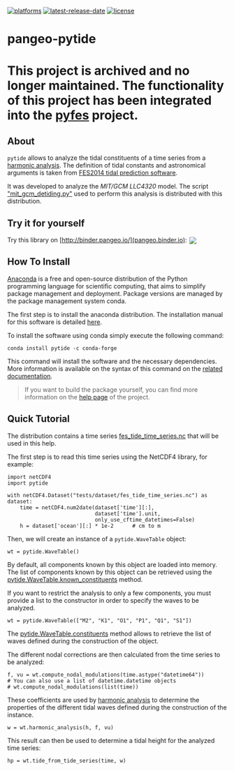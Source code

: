 [![platforms](https://anaconda.org/conda-forge/pytide/badges/platforms.svg?service=github)](https://anaconda.org/conda-forge/pytide)
[![latest-release-date](https://anaconda.org/conda-forge/pytide/badges/latest_release_date.svg?service=github)](https://github.com/CNES/pangeo-pytide/commits/master)
[![license](https://anaconda.org/conda-forge/pytide/badges/license.svg?service=github)](https://opensource.org/licenses/BSD-3-Clause)

# pangeo-pytide

# This project is archived and no longer maintained. The functionality of this project has been integrated into the [pyfes](https://github.com/CNES/pangeo-pytide) project.

## About

`pytide` allows to analyze the tidal constituents of a time series from a
[harmonic
analysis](https://pangeo-pytide.readthedocs.io/en/latest/pytide.html#pytide.WaveTable.harmonic_analysis).
The definition of tidal constants and astronomical arguments is taken from
[FES2014 tidal prediction
software](https://bitbucket.org/cnes_aviso/fes/src/master/).

It was developed to analyze the *MIT/GCM LLC4320* model. The script
["mit_gcm_detiding.py"](https://github.com/CNES/pangeo-pytide/blob/master/src/scripts/mit_gcm_detiding.py)
used to perform this analysis is distributed with this distribution.

## Try it for yourself

Try this library on [http://binder.pangeo.io/](pangeo.binder.io): <a href="https://binder.pangeo.io/v2/gh/CNES/pangeo-pytide/master?filepath=notebooks%2Fmitgcm_detiding.ipynb"><img style="float;margin:2px 2px -4px 2px" src="https://binder.pangeo.io/badge_logo.svg"></a>

## How To Install

[Anaconda](https://anaconda.org) is a free and open-source distribution of the
Python programming language for scientific computing, that aims to simplify
package management and deployment. Package versions are managed by the package
management system conda.

The first step is to install the anaconda distribution. The installation manual
for this software is detailed
[here](https://docs.anaconda.com/anaconda/install/).

To install the software using conda simply execute the following command:

    conda install pytide -c conda-forge

This command will install the software and the necessary dependencies. More
information is available on the syntax of this command on the [related
documentation](https://conda.io/projects/conda/en/latest/commands/install.html).

> If you want to build the package yourself, you can find more information on
> the [help page](https://pangeo-pytide.readthedocs.io/en/latest/setup.html) of
> the project.

## Quick Tutorial

The distribution contains a time series
[fes_tide_time_series.nc](https://github.com/CNES/pangeo-pytide/blob/master/tests/dataset/fes_tide_time_series.nc)
that will be used in this help.

The first step is to read this time series using the NetCDF4 library, for
example:

    import netCDF4
    import pytide

    with netCDF4.Dataset("tests/dataset/fes_tide_time_series.nc") as dataset:
        time = netCDF4.num2date(dataset['time'][:],
                                dataset['time'].unit,
                                only_use_cftime_datetimes=False)
        h = dataset['ocean'][:] * 1e-2      # cm to m

Then, we will create an instance of a `pytide.WaveTable` object:

    wt = pytide.WaveTable()

By default, all components known by this object are loaded into memory. The
list of components known by this object can be retrieved using the
[pytide.WaveTable.known_constituents](https://pangeo-pytide.readthedocs.io/en/latest/pytide.html#pytide.WaveTable.known_constituents)
method.

If you want to restrict the analysis to only a few components, you must provide
a list to the constructor in order to specify the waves to be analyzed.

    wt = pytide.WaveTable(["M2", "K1", "O1", "P1", "Q1", "S1"])

The
[pytide.WaveTable.constituents](https://pangeo-pytide.readthedocs.io/en/latest/pytide.html#pytide.WaveTable.constituents)
method allows to retrieve the list of waves defined during the construction of
the object.

The different nodal corrections are then calculated from the time series to be
analyzed:

    f, vu = wt.compute_nodal_modulations(time.astype("datetime64"))
    # You can also use a list of datetime.datetime objects
    # wt.compute_nodal_modulations(list(time))

These coefficients are used by [harmonic
analysis](https://pangeo-pytide.readthedocs.io/en/latest/pytide.html#pytide.WaveTable.harmonic_analysis)
to determine the properties of the different tidal waves defined during the
construction of the instance.

    w = wt.harmonic_analysis(h, f, vu)

This result can then be used to determine a tidal height for the analyzed time
series:

    hp = wt.tide_from_tide_series(time, w)
